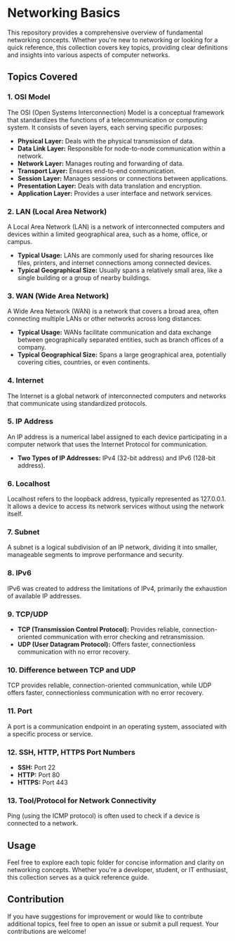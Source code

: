 # Networking Basics

This repository provides a comprehensive overview of fundamental networking concepts. Whether you're new to networking or looking for a quick reference, this collection covers key topics, providing clear definitions and insights into various aspects of computer networks.

## Topics Covered

### 1. OSI Model

The OSI (Open Systems Interconnection) Model is a conceptual framework that standardizes the functions of a telecommunication or computing system. It consists of seven layers, each serving specific purposes:

- **Physical Layer:** Deals with the physical transmission of data.
- **Data Link Layer:** Responsible for node-to-node communication within a network.
- **Network Layer:** Manages routing and forwarding of data.
- **Transport Layer:** Ensures end-to-end communication.
- **Session Layer:** Manages sessions or connections between applications.
- **Presentation Layer:** Deals with data translation and encryption.
- **Application Layer:** Provides a user interface and network services.

### 2. LAN (Local Area Network)

A Local Area Network (LAN) is a network of interconnected computers and devices within a limited geographical area, such as a home, office, or campus. 

- **Typical Usage:** LANs are commonly used for sharing resources like files, printers, and internet connections among connected devices.
- **Typical Geographical Size:** Usually spans a relatively small area, like a single building or a group of nearby buildings.

### 3. WAN (Wide Area Network)

A Wide Area Network (WAN) is a network that covers a broad area, often connecting multiple LANs or other networks across long distances.

- **Typical Usage:** WANs facilitate communication and data exchange between geographically separated entities, such as branch offices of a company.
- **Typical Geographical Size:** Spans a large geographical area, potentially covering cities, countries, or even continents.

### 4. Internet

The Internet is a global network of interconnected computers and networks that communicate using standardized protocols.

### 5. IP Address

An IP address is a numerical label assigned to each device participating in a computer network that uses the Internet Protocol for communication.

- **Two Types of IP Addresses:** IPv4 (32-bit address) and IPv6 (128-bit address).

### 6. Localhost

Localhost refers to the loopback address, typically represented as 127.0.0.1. It allows a device to access its network services without using the network itself.

### 7. Subnet

A subnet is a logical subdivision of an IP network, dividing it into smaller, manageable segments to improve performance and security.

### 8. IPv6

IPv6 was created to address the limitations of IPv4, primarily the exhaustion of available IP addresses.

### 9. TCP/UDP

- **TCP (Transmission Control Protocol):** Provides reliable, connection-oriented communication with error checking and retransmission.
- **UDP (User Datagram Protocol):** Offers faster, connectionless communication with no error recovery.

### 10. Difference between TCP and UDP

TCP provides reliable, connection-oriented communication, while UDP offers faster, connectionless communication with no error recovery.

### 11. Port

A port is a communication endpoint in an operating system, associated with a specific process or service.

### 12. SSH, HTTP, HTTPS Port Numbers

- **SSH:** Port 22
- **HTTP:** Port 80
- **HTTPS:** Port 443

### 13. Tool/Protocol for Network Connectivity

Ping (using the ICMP protocol) is often used to check if a device is connected to a network.

## Usage

Feel free to explore each topic folder for concise information and clarity on networking concepts. Whether you're a developer, student, or IT enthusiast, this collection serves as a quick reference guide.

## Contribution

If you have suggestions for improvement or would like to contribute additional topics, feel free to open an issue or submit a pull request. Your contributions are welcome!
